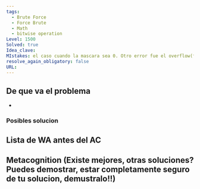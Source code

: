 ```yaml
---
tags:
  - Brute Force
  - Force Brute
  - Math
  - bitwise operation
Level: 1500
Solved: true 
Idea_clave: 
MIstakes: el caso cuando la mascara sea 0. Otro error fue el overflow(fuck you long long)
resolve_again_obligatory: false
URL: 
---
```


## De que va el problema

- 

### Posibles solucion


## Lista de WA antes del AC

## Metacognition (Existe mejores, otras soluciones? Puedes demostrar, estar completamente seguro de tu solucion, demustralo!!)

